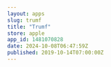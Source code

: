 ```yaml
---
layout: apps
slug: trumf
title: "Trumf"
store: apple
app_id: 1481070828
date: 2024-10-08T06:47:59Z
published: 2019-10-14T07:00:00Z
---
```

